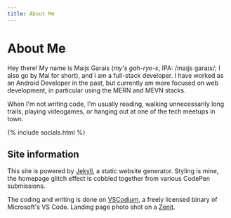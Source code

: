 ```yaml
---
title: About Me
---
```


# About Me

Hey there! My name is Maijs Garais (_my's gah-rye-s_, IPA: /maɪjs garaɪs/; I also go by Mai for short), and I am a full-stack developer. I have worked as an Android Developer in the past, but currently am more focused on web development, in particular using the MERN and MEVN stacks.

When I'm not writing code, I'm usually reading, walking unnecessarily long trails, playing videogames, or hanging out at one of the tech meetups in town.

{% include socials.html %}

## Site information

This site is powered by [Jekyll](https://jekyllrb.com/), a static website generator. Styling is mine, the homepage glitch effect is cobbled together from various CodePen submissions.

The coding and writing is done on [VSCodium](https://vscodium.com/), a freely licensed binary of Microsoft's VS Code. Landing page photo shot on a [Zenit](<https://en.wikipedia.org/wiki/Zenit_(camera)>).

